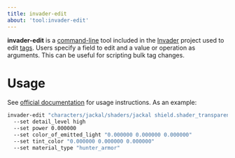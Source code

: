```yaml
---
title: invader-edit
about: 'tool:invader-edit'
---
```

**invader-edit** is a [command-line](~) tool included in the [Invader](~) project used to edit [tags](~). Users specify a field to edit and a value or operation as arguments. This can be useful for scripting bulk tag changes.

# Usage
See [official documentation][docs] for usage instructions. As an example:

```cmd
invader-edit "characters/jackal/shaders/jackal shield.shader_transparent_chicago_extended"
  --set detail_level high
  --set power 0.000000
  --set color_of_emitted_light "0.000000 0.000000 0.000000"
  --set tint_color "0.000000 0.000000 0.000000"
  --set material_type "hunter_armor"
```

[docs]: https://github.com/SnowyMouse/invader#invader-edit
